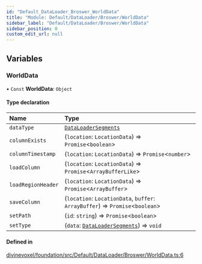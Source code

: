 ```yaml
---
id: "Default_DataLoader_Broswer_WorldData"
title: "Module: Default/DataLoader/Broswer/WorldData"
sidebar_label: "Default/DataLoader/Broswer/WorldData"
sidebar_position: 0
custom_edit_url: null
---
```


## Variables

### WorldData

• `Const` **WorldData**: `Object`

#### Type declaration

| Name | Type |
| :------ | :------ |
| `dataType` | [`DataLoaderSegments`](Contexts_DataLoader_DataHandler_DataHandlerBase.md#dataloadersegments) |
| `columnExists` | (`location`: `LocationData`) => `Promise`\<`boolean`\> |
| `columnTimestamp` | (`location`: `LocationData`) => `Promise`\<`number`\> |
| `loadColumn` | (`location`: `LocationData`) => `Promise`\<`ArrayBufferLike`\> |
| `loadRegionHeader` | (`location`: `LocationData`) => `Promise`\<`ArrayBuffer`\> |
| `saveColumn` | (`location`: `LocationData`, `buffer`: `ArrayBuffer`) => `Promise`\<`boolean`\> |
| `setPath` | (`id`: `string`) => `Promise`\<`boolean`\> |
| `setType` | (`data`: [`DataLoaderSegments`](Contexts_DataLoader_DataHandler_DataHandlerBase.md#dataloadersegments)) => `void` |

#### Defined in

[divinevoxel/foundation/src/Default/DataLoader/Broswer/WorldData.ts:6](https://github.com/lucasdamianjohnson/DivineVoxelEngine/blob/596fa7391478620ed460dfb4856ff0a763b91c49/divinevoxel/foundation/src/Default/DataLoader/Broswer/WorldData.ts#L6)
